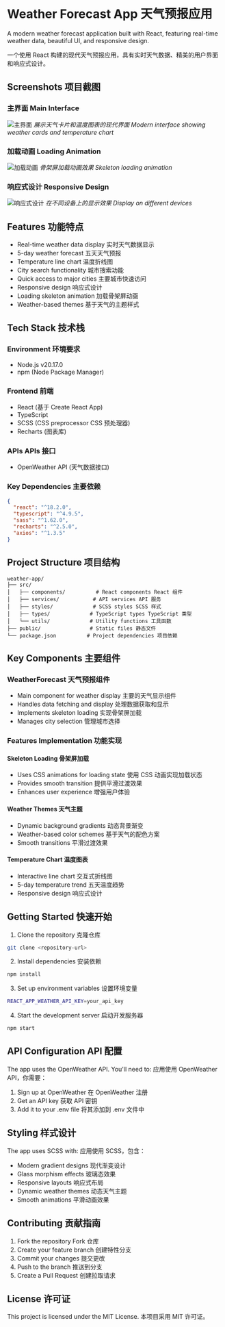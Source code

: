 # Weather Forecast App 天气预报应用

A modern weather forecast application built with React, featuring real-time weather data, beautiful UI, and responsive design.

一个使用 React 构建的现代天气预报应用，具有实时天气数据、精美的用户界面和响应式设计。

## Screenshots 项目截图

### 主界面 Main Interface
![主界面](screenshots/main.png)
*展示天气卡片和温度图表的现代界面 Modern interface showing weather cards and temperature chart*


### 加载动画 Loading Animation
![加载动画](screenshots/loading.png)
*骨架屏加载动画效果 Skeleton loading animation*

### 响应式设计 Responsive Design
![响应式设计](screenshots/responsive.png)
*在不同设备上的显示效果 Display on different devices*

## Features 功能特点

- Real-time weather data display 实时天气数据显示
- 5-day weather forecast 五天天气预报
- Temperature line chart 温度折线图
- City search functionality 城市搜索功能
- Quick access to major cities 主要城市快速访问
- Responsive design 响应式设计
- Loading skeleton animation 加载骨架屏动画
- Weather-based themes 基于天气的主题样式

## Tech Stack 技术栈

### Environment 环境要求
- Node.js v20.17.0
- npm (Node Package Manager)

### Frontend 前端
- React (基于 Create React App)
- TypeScript
- SCSS (CSS preprocessor CSS 预处理器)
- Recharts (图表库)

### APIs APIs 接口
- OpenWeather API (天气数据接口)

### Key Dependencies 主要依赖
```json
{
  "react": "^18.2.0",
  "typescript": "^4.9.5",
  "sass": "^1.62.0",
  "recharts": "^2.5.0",
  "axios": "^1.3.5"
}
```

## Project Structure 项目结构

```
weather-app/
├── src/
│   ├── components/          # React components React 组件
│   ├── services/           # API services API 服务
│   ├── styles/             # SCSS styles SCSS 样式
│   ├── types/             # TypeScript types TypeScript 类型
│   └── utils/             # Utility functions 工具函数
├── public/                # Static files 静态文件
└── package.json          # Project dependencies 项目依赖
```

## Key Components 主要组件

### WeatherForecast 天气预报组件
- Main component for weather display 主要的天气显示组件
- Handles data fetching and display 处理数据获取和显示
- Implements skeleton loading 实现骨架屏加载
- Manages city selection 管理城市选择

### Features Implementation 功能实现

#### Skeleton Loading 骨架屏加载
- Uses CSS animations for loading state 使用 CSS 动画实现加载状态
- Provides smooth transition 提供平滑过渡效果
- Enhances user experience 增强用户体验

#### Weather Themes 天气主题
- Dynamic background gradients 动态背景渐变
- Weather-based color schemes 基于天气的配色方案
- Smooth transitions 平滑过渡效果

#### Temperature Chart 温度图表
- Interactive line chart 交互式折线图
- 5-day temperature trend 五天温度趋势
- Responsive design 响应式设计

## Getting Started 快速开始

1. Clone the repository 克隆仓库
```bash
git clone <repository-url>
```

2. Install dependencies 安装依赖
```bash
npm install
```

3. Set up environment variables 设置环境变量
```bash
REACT_APP_WEATHER_API_KEY=your_api_key
```

4. Start the development server 启动开发服务器
```bash
npm start
```

## API Configuration API 配置

The app uses the OpenWeather API. You'll need to:
应用使用 OpenWeather API，你需要：

1. Sign up at OpenWeather 在 OpenWeather 注册
2. Get an API key 获取 API 密钥
3. Add it to your .env file 将其添加到 .env 文件中

## Styling 样式设计

The app uses SCSS with:
应用使用 SCSS，包含：

- Modern gradient designs 现代渐变设计
- Glass morphism effects 玻璃态效果
- Responsive layouts 响应式布局
- Dynamic weather themes 动态天气主题
- Smooth animations 平滑动画效果

## Contributing 贡献指南

1. Fork the repository Fork 仓库
2. Create your feature branch 创建特性分支
3. Commit your changes 提交更改
4. Push to the branch 推送到分支
5. Create a Pull Request 创建拉取请求

## License 许可证

This project is licensed under the MIT License.
本项目采用 MIT 许可证。
